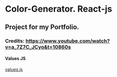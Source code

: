 # Color-Generator. React-js

## Project for my Portfolio.

### Credits: https://www.youtube.com/watch?v=a_7Z7C_JCyo&t=10860s

#### Values JS

[values.js](https://github.com/noeldelgado/values.js)
